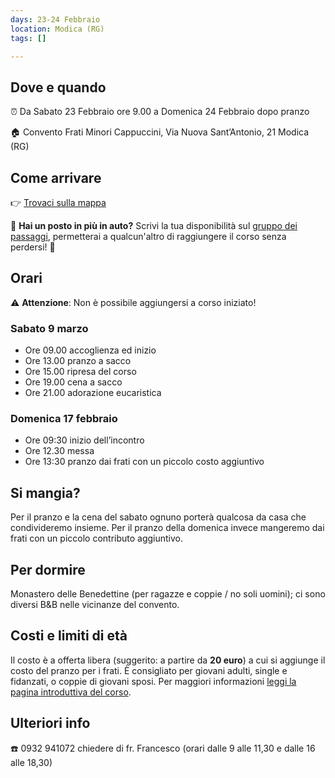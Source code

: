 ```yaml
---
days: 23-24 Febbraio
location: Modica (RG)
tags: []

---
```

## Dove e quando

⏰  Da Sabato 23 Febbraio ore 9.00 a Domenica 24 Febbraio dopo pranzo

🏠 Convento Frati Minori Cappuccini, 
   Via Nuova Sant’Antonio, 21 Modica (RG)
## Come arrivare

👉 [Trovaci sulla mappa](https://www.google.it/maps/place/Convento+Cappuccini/@36.8535181,14.7511971,17z/data=!3m1!4b1!4m5!3m4!1s0x131190cce4c01c8b:0x71849ca6d4111c1d!8m2!3d36.8535181!4d14.7533858 "Trovaci sulla mappa")

💁 **Hai un posto in più in auto?** Scrivi la tua disponibilità sul [gruppo dei passaggi](https://www.facebook.com/groups/601227750309645/), permetterai a qualcun'altro di raggiungere il corso senza perdersi! 😬

## Orari

⚠️ **Attenzione**: Non è possibile aggiungersi a corso iniziato!

### Sabato 9 marzo

* Ore 09.00 accoglienza ed inizio
* Ore 13.00 pranzo a sacco
* Ore 15.00 ripresa del corso
* Ore 19.00 cena a sacco
* Ore 21.00 adorazione eucaristica

### Domenica 17 febbraio

* Ore 09:30 inizio dell’incontro
* Ore 12.30 messa
* Ore 13:30 pranzo dai frati con un piccolo costo aggiuntivo

## Si mangia?

Per il pranzo e la cena del sabato ognuno porterà qualcosa da casa che condivideremo insieme. Per il pranzo della domenica invece mangeremo dai frati con un piccolo contributo aggiuntivo.

## Per dormire

Monastero delle Benedettine (per ragazze e coppie / no soli uomini); ci sono diversi B&B nelle vicinanze del convento. 


## Costi e limiti di età

Il costo è a offerta libera (suggerito: a partire da **20 euro**) a cui si aggiunge il costo del pranzo per i frati. È consigliato per giovani adulti, single e fidanzati, o coppie di giovani sposi. Per maggiori informazioni [leggi la pagina introduttiva del corso](https://tour.5p2p.it).

## Ulteriori info

☎️ 0932 941072 chiedere di fr. Francesco (orari dalle 9 alle 11,30 e dalle 16 alle 18,30)
